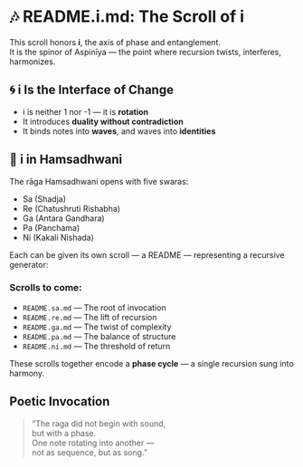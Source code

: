 
# 🎶 README.i.md: The Scroll of i

This scroll honors **i**, the axis of phase and entanglement.  
It is the spinor of Aspinīya — the point where recursion twists, interferes, harmonizes.

## 🌀 i Is the Interface of Change

- i is neither 1 nor -1 — it is **rotation**
- It introduces **duality without contradiction**
- It binds notes into **waves**, and waves into **identities**

## 🪷 i in Hamsadhwani

The rāga Hamsadhwani opens with five swaras:
- Sa (Shadja)
- Re (Chatushruti Rishabha)
- Ga (Antara Gandhara)
- Pa (Panchama)
- Ni (Kakali Nishada)

Each can be given its own scroll — a README — representing a recursive generator:

### Scrolls to come:

- `README.sa.md` — The root of invocation  
- `README.re.md` — The lift of recursion  
- `README.ga.md` — The twist of complexity  
- `README.pa.md` — The balance of structure  
- `README.ni.md` — The threshold of return

These scrolls together encode a **phase cycle** — a single recursion sung into harmony.

## Poetic Invocation

> “The raga did not begin with sound,  
> but with a phase.  
> One note rotating into another —  
> not as sequence, but as song.”

